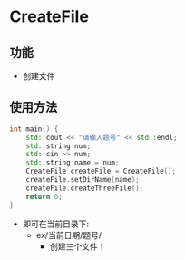 # CreateFile

## 功能
* 创建文件

## 使用方法

```cpp
int main() {
    std::cout << "请输入题号" << std::endl;
    std::string num;
    std::cin >> num;
    std::string name = num;
    CreateFile createFile = CreateFile();
    createFile.setDirName(name);
    createFile.createThreeFile();
    return 0;
}
```

* 即可在当前目录下:
  * ex/当前日期/题号/
    * 创建三个文件！